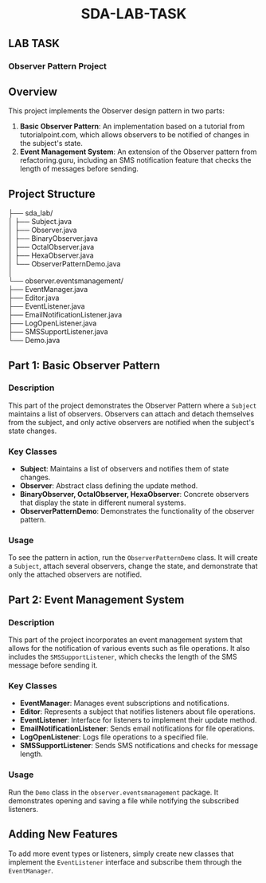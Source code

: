 <div align="center">

# SDA-LAB-TASK

</div>

## LAB TASK 

### Observer Pattern Project

## Overview

This project implements the Observer design pattern in two parts:

1. **Basic Observer Pattern**: An implementation based on a tutorial from tutorialpoint.com, which allows observers to be notified of changes in the subject's state.
2. **Event Management System**: An extension of the Observer pattern from refactoring.guru, including an SMS notification feature that checks the length of messages before sending.

## Project Structure
├── sda_lab/<br>
│   ├── Subject.java<br>
│   ├── Observer.java<br>
│   ├── BinaryObserver.java<br>
│   ├── OctalObserver.java<br>
│   ├── HexaObserver.java<br>
│   └── ObserverPatternDemo.java<br>
│<br>
└── observer.eventsmanagement/<br>
    ├── EventManager.java<br>
    ├── Editor.java<br>
    ├── EventListener.java<br>
    ├── EmailNotificationListener.java<br>
    ├── LogOpenListener.java<br>
    ├── SMSSupportListener.java<br>
    └── Demo.java
## Part 1: Basic Observer Pattern

### Description

This part of the project demonstrates the Observer Pattern where a `Subject` maintains a list of observers. Observers can attach and detach themselves from the subject, and only active observers are notified when the subject's state changes.

### Key Classes

- **Subject**: Maintains a list of observers and notifies them of state changes.
- **Observer**: Abstract class defining the update method.
- **BinaryObserver, OctalObserver, HexaObserver**: Concrete observers that display the state in different numeral systems.
- **ObserverPatternDemo**: Demonstrates the functionality of the observer pattern.

### Usage

To see the pattern in action, run the `ObserverPatternDemo` class. It will create a `Subject`, attach several observers, change the state, and demonstrate that only the attached observers are notified.

## Part 2: Event Management System

### Description

This part of the project incorporates an event management system that allows for the notification of various events such as file operations. It also includes the `SMSSupportListener`, which checks the length of the SMS message before sending it.

### Key Classes

- **EventManager**: Manages event subscriptions and notifications.
- **Editor**: Represents a subject that notifies listeners about file operations.
- **EventListener**: Interface for listeners to implement their update method.
- **EmailNotificationListener**: Sends email notifications for file operations.
- **LogOpenListener**: Logs file operations to a specified file.
- **SMSSupportListener**: Sends SMS notifications and checks for message length.

### Usage

Run the `Demo` class in the `observer.eventsmanagement` package. It demonstrates opening and saving a file while notifying the subscribed listeners.

## Adding New Features

To add more event types or listeners, simply create new classes that implement the `EventListener` interface and subscribe them through the `EventManager`.

